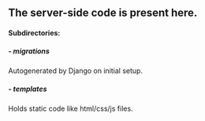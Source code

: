 ## The server-side code is present here.

#### Subdirectories:

##### - migrations
Autogenerated by Django on initial setup.

##### - templates
Holds static code like html/css/js files.